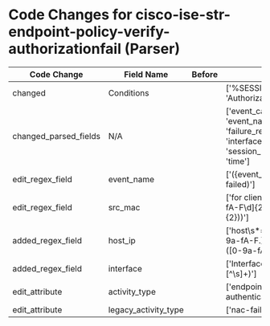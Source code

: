 # Code Changes for cisco-ise-str-endpoint-policy-verify-authorizationfail (Parser)

| Code Change | Field Name | Before | After |
|-------------|------------|--------|-------|
| changed | Conditions |  | ['%SESSION_MGR-5-FAIL:', 'Authorization failed'] |
| changed_parsed_fields | N/A |  | ['event_category', 'event_name', 'failure_reason', 'host_ip', 'interface', 'result', 'session_id', 'src_mac', 'time'] |
| edit_regex_field | event_name |  | ['({event_name}Authorization failed)'] |
| edit_regex_field | src_mac |  | ['for client\s+\(({src_mac}([a-fA-F\d]{2}[-:]){5}[a-fA-F\d]{2})\)'] |
| added_regex_field | host_ip |  | ['host\s*=\s*({host_ip}((([0-9a-fA-F.]{0,4}):{1,2}){1,7}([0-9a-fA-F]){0,4})|(((25[0-5]|(2[0-4]|1\d|[0-9]|)\d)\.?\b){4}))'] |
| added_regex_field | interface |  | ['Interface\s+({interface}[^\s]+)'] |
| edit_attribute | activity_type |  | ['endpoint-authentication:fail'] |
| edit_attribute | legacy_activity_type |  | ['nac-failed-logon'] |